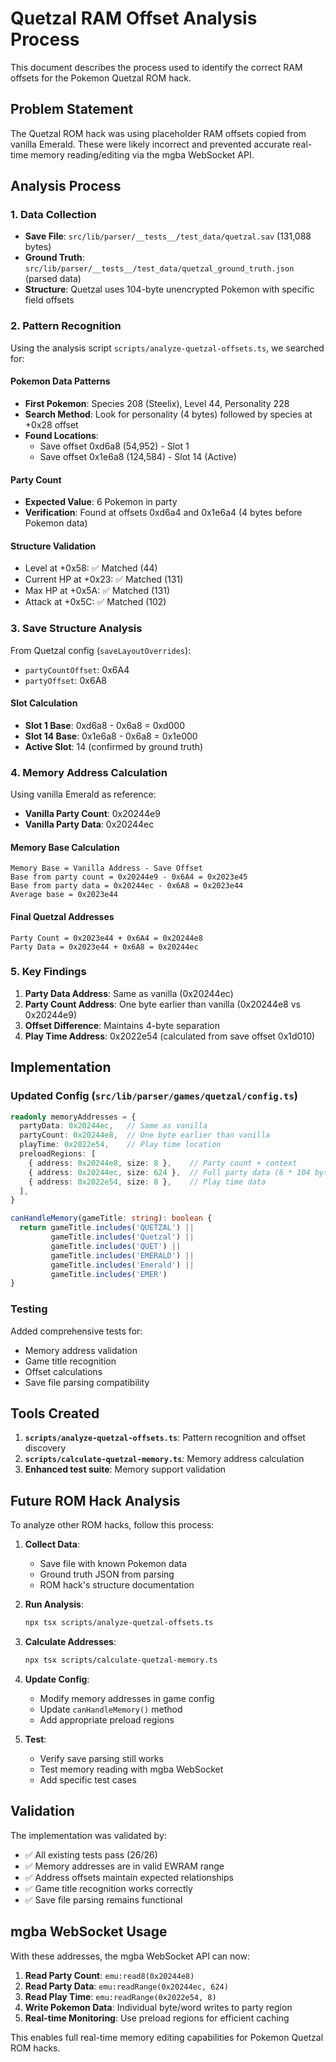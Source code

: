 # Quetzal RAM Offset Analysis Process

This document describes the process used to identify the correct RAM offsets for the Pokemon Quetzal ROM hack.

## Problem Statement

The Quetzal ROM hack was using placeholder RAM offsets copied from vanilla Emerald. These were likely incorrect and prevented accurate real-time memory reading/editing via the mgba WebSocket API.

## Analysis Process

### 1. Data Collection
- **Save File**: `src/lib/parser/__tests__/test_data/quetzal.sav` (131,088 bytes)
- **Ground Truth**: `src/lib/parser/__tests__/test_data/quetzal_ground_truth.json` (parsed data)
- **Structure**: Quetzal uses 104-byte unencrypted Pokemon with specific field offsets

### 2. Pattern Recognition
Using the analysis script `scripts/analyze-quetzal-offsets.ts`, we searched for:

#### Pokemon Data Patterns
- **First Pokemon**: Species 208 (Steelix), Level 44, Personality 228
- **Search Method**: Look for personality (4 bytes) followed by species at +0x28 offset
- **Found Locations**: 
  - Save offset 0xd6a8 (54,952) - Slot 1
  - Save offset 0x1e6a8 (124,584) - Slot 14 (Active)

#### Party Count
- **Expected Value**: 6 Pokemon in party
- **Verification**: Found at offsets 0xd6a4 and 0x1e6a4 (4 bytes before Pokemon data)

#### Structure Validation
- Level at +0x58: ✅ Matched (44)
- Current HP at +0x23: ✅ Matched (131)  
- Max HP at +0x5A: ✅ Matched (131)
- Attack at +0x5C: ✅ Matched (102)

### 3. Save Structure Analysis
From Quetzal config (`saveLayoutOverrides`):
- `partyCountOffset`: 0x6A4
- `partyOffset`: 0x6A8

#### Slot Calculation
- **Slot 1 Base**: 0xd6a8 - 0x6a8 = 0xd000
- **Slot 14 Base**: 0x1e6a8 - 0x6a8 = 0x1e000
- **Active Slot**: 14 (confirmed by ground truth)

### 4. Memory Address Calculation
Using vanilla Emerald as reference:
- **Vanilla Party Count**: 0x20244e9
- **Vanilla Party Data**: 0x20244ec

#### Memory Base Calculation
```
Memory Base = Vanilla Address - Save Offset
Base from party count = 0x20244e9 - 0x6A4 = 0x2023e45
Base from party data = 0x20244ec - 0x6A8 = 0x2023e44
Average base = 0x2023e44
```

#### Final Quetzal Addresses
```
Party Count = 0x2023e44 + 0x6A4 = 0x20244e8
Party Data = 0x2023e44 + 0x6A8 = 0x20244ec
```

### 5. Key Findings

1. **Party Data Address**: Same as vanilla (0x20244ec)
2. **Party Count Address**: One byte earlier than vanilla (0x20244e8 vs 0x20244e9)
3. **Offset Difference**: Maintains 4-byte separation
4. **Play Time Address**: 0x2022e54 (calculated from save offset 0x1d010)

## Implementation

### Updated Config (`src/lib/parser/games/quetzal/config.ts`)

```typescript
readonly memoryAddresses = {
  partyData: 0x20244ec,   // Same as vanilla 
  partyCount: 0x20244e8,  // One byte earlier than vanilla
  playTime: 0x2022e54,    // Play time location
  preloadRegions: [
    { address: 0x20244e8, size: 8 },    // Party count + context
    { address: 0x20244ec, size: 624 },  // Full party data (6 * 104 bytes)
    { address: 0x2022e54, size: 8 },    // Play time data
  ],
}

canHandleMemory(gameTitle: string): boolean {
  return gameTitle.includes('QUETZAL') || 
         gameTitle.includes('Quetzal') || 
         gameTitle.includes('QUET') ||
         gameTitle.includes('EMERALD') || 
         gameTitle.includes('Emerald') || 
         gameTitle.includes('EMER')
}
```

### Testing

Added comprehensive tests for:
- Memory address validation
- Game title recognition
- Offset calculations
- Save file parsing compatibility

## Tools Created

1. **`scripts/analyze-quetzal-offsets.ts`**: Pattern recognition and offset discovery
2. **`scripts/calculate-quetzal-memory.ts`**: Memory address calculation
3. **Enhanced test suite**: Memory support validation

## Future ROM Hack Analysis

To analyze other ROM hacks, follow this process:

1. **Collect Data**:
   - Save file with known Pokemon data
   - Ground truth JSON from parsing
   - ROM hack's structure documentation

2. **Run Analysis**:
   ```bash
   npx tsx scripts/analyze-quetzal-offsets.ts
   ```

3. **Calculate Addresses**:
   ```bash
   npx tsx scripts/calculate-quetzal-memory.ts
   ```

4. **Update Config**:
   - Modify memory addresses in game config
   - Update `canHandleMemory()` method
   - Add appropriate preload regions

5. **Test**:
   - Verify save parsing still works
   - Test memory reading with mgba WebSocket
   - Add specific test cases

## Validation

The implementation was validated by:
- ✅ All existing tests pass (26/26)
- ✅ Memory addresses are in valid EWRAM range
- ✅ Address offsets maintain expected relationships
- ✅ Game title recognition works correctly
- ✅ Save file parsing remains functional

## mgba WebSocket Usage

With these addresses, the mgba WebSocket API can now:

1. **Read Party Count**: `emu:read8(0x20244e8)`
2. **Read Party Data**: `emu:readRange(0x20244ec, 624)` 
3. **Read Play Time**: `emu:readRange(0x2022e54, 8)`
4. **Write Pokemon Data**: Individual byte/word writes to party region
5. **Real-time Monitoring**: Use preload regions for efficient caching

This enables full real-time memory editing capabilities for Pokemon Quetzal ROM hacks.